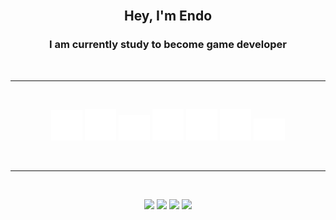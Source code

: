 <br>

<h2 style="text-align: center;"><b>Hey, I'm Endo</b></h2>
<h3 style="text-align: center;">I am currently study to become game developer</h3>

<br><hr><br>

<div style="text-align: center;">
    <a href=""><img src="icons/github-mark-white.png" width="50px" height="auto"></a>
    <img src="icons/transparent.png" width="50px" height="auto">
    <a href=""><img src="icons/2021%20Twitter%20logo%20-%20white.png" width="50px" height="auto"></a>
    <img src="icons/transparent.png" width="50px" height="auto">
    <a href=""><img src="icons/Instagram_Glyph_White.png" width="50px" height="auto"></a>
    <img src="icons/transparent.png" width="50px" height="auto">
    <a href=""><img src="icons/yt_logo_mono_dark.png" width="50px" height="auto"></a>
</div>

<br><hr><br>

<div style="text-align: center;">
    <img src="https://raw.githubusercontent.com/DasEndo/github-stats/master/generated/overview.svg#gh-dark-mode-only">
    <img src="https://raw.githubusercontent.com/DasEndo/github-stats/master/generated/overview.svg#gh-light-mode-only">
    <img src="https://raw.githubusercontent.com/DasEndo/github-stats/master/generated/languages.svg#gh-dark-mode-only">
    <img src="https://raw.githubusercontent.com/DasEndo/github-stats/master/generated/languages.svg#gh-light-mode-only">
</div>

<br>